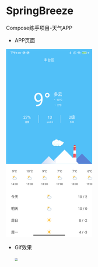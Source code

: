 # SpringBreeze
Compose练手项目-天气APP

- APP页面

<img src="device-2021-11-19-130750.png" style="zoom:50%;" />

- Gif效果

  <img src="app.gif" style="zoom:50%;" />
